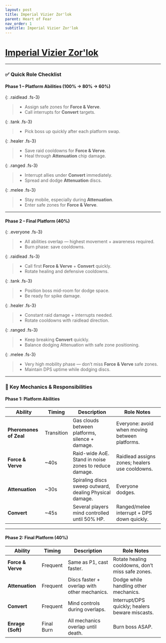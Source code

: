 ```yaml
---
layout: post
title: Imperial Vizier Zor'lok
parent: Heart of Fear
nav_order: 1
subtitle: Imperial Vizier Zor'lok
---
```


# [Imperial Vizier Zor'lok](https://www.wowhead.com/mop-classic/npc=61284/imperial-vizier-zorlok)

---

### ✅ Quick Role Checklist

#### Phase 1 – Platform Abilities (100% -> 80% -> 60%)

{: .raidlead .fs-3}
> * Assign safe zones for **Force & Verve**.  
> * Call interrupts for **Convert** targets.  

{: .tank .fs-3}
> * Pick boss up quickly after each platform swap.  

{: .healer .fs-3}
> * Save raid cooldowns for **Force & Verve**.  
> * Heal through **Attenuation** chip damage.  

{: .ranged .fs-3}
> * Interrupt allies under **Convert** immediately.  
> * Spread and dodge **Attenuation** discs.

{: .melee .fs-3}
> * Stay mobile, especially during **Attenuation**.  
> * Enter safe zones for **Force & Verve**.  

---

#### Phase 2 – Final Platform (40%)

{: .everyone .fs-3}
> * All abilities overlap — highest movement + awareness required.  
> * Burn phase: save cooldowns.  

{: .raidlead .fs-3}
> * Call first **Force & Verve** + **Convert** quickly.  
> * Rotate healing and defensive cooldowns.  

{: .tank .fs-3}
> * Position boss mid-room for dodge space.  
> * Be ready for spike damage.  

{: .healer .fs-3}
> * Constant raid damage + interrupts needed.  
> * Rotate cooldowns with raidlead direction.  

{: .ranged .fs-3}
> * Keep breaking **Convert** quickly.  
> * Balance dodging Attenuation with safe zone positioning.  

{: .melee .fs-3}
> * Very high mobility phase — don’t miss **Force & Verve** safe zones.  
> * Maintain DPS uptime while dodging discs.  

---

### 🧠 Key Mechanics & Responsibilities

#### Phase 1: Platform Abilities

| **Ability**           | **Timing** | **Description**                                                      | **Role Notes**                                    |
|-----------------------|------------|----------------------------------------------------------------------|--------------------------------------------------|
| **Pheromones of Zeal**| Transition | Gas clouds between platforms, silence + damage.                      | Everyone: avoid when moving between platforms.   |
| **Force & Verve**     | \~40s      | Raid-wide AoE. Stand in noise zones to reduce damage.                 | Raidlead assigns zones; healers use cooldowns.   |
| **Attenuation**       | \~30s      | Spiraling discs sweep outward, dealing Physical damage.               | Everyone dodges.                                 |
| **Convert**           | \~45s      | Several players mind controlled until 50% HP.                         | Ranged/melee interrupt + DPS down quickly.       |

---

#### Phase 2: Final Platform (40%)

| **Ability**           | **Timing** | **Description**                                                      | **Role Notes**                                    |
|-----------------------|------------|----------------------------------------------------------------------|--------------------------------------------------|
| **Force & Verve**     | Frequent   | Same as P1, cast faster.                                             | Rotate healing cooldowns, don’t miss safe zones. |
| **Attenuation**       | Frequent   | Discs faster + overlap with other mechanics.                         | Dodge while handling other mechanics.            |
| **Convert**           | Frequent   | Mind controls during overlaps.                                        | Interrupt/DPS quickly; healers beware miscasts.  |
| **Enrage (Soft)**     | Final Burn | All mechanics overlap until death.                                   | Burn boss ASAP.                                  |
